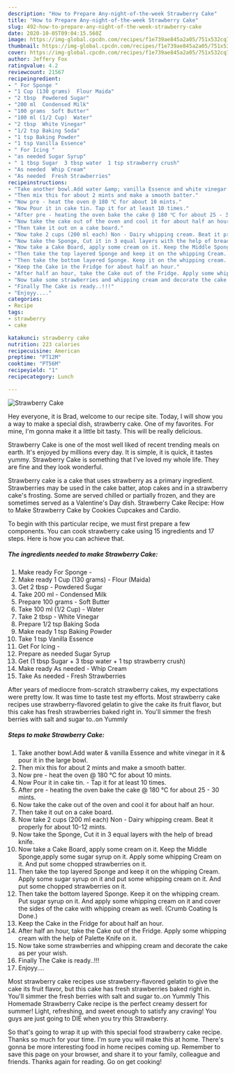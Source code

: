 ```yaml
---
description: "How to Prepare Any-night-of-the-week Strawberry Cake"
title: "How to Prepare Any-night-of-the-week Strawberry Cake"
slug: 492-how-to-prepare-any-night-of-the-week-strawberry-cake
date: 2020-10-05T09:04:15.560Z
image: https://img-global.cpcdn.com/recipes/f1e739ae845a2a05/751x532cq70/strawberry-cake-recipe-main-photo.jpg
thumbnail: https://img-global.cpcdn.com/recipes/f1e739ae845a2a05/751x532cq70/strawberry-cake-recipe-main-photo.jpg
cover: https://img-global.cpcdn.com/recipes/f1e739ae845a2a05/751x532cq70/strawberry-cake-recipe-main-photo.jpg
author: Jeffery Fox
ratingvalue: 4.2
reviewcount: 21567
recipeingredient:
- " For Sponge "
- "1 Cup (130 grams)  Flour Maida"
- "2 tbsp  Powdered Sugar"
- "200 ml  Condensed Milk"
- "100 grams  Soft Butter"
- "100 ml (1/2 Cup)  Water"
- "2 tbsp  White Vinegar"
- "1/2 tsp Baking Soda"
- "1 tsp Baking Powder"
- "1 tsp Vanilla Essence"
- " For Icing "
- "as needed Sugar Syrup"
- " 1 tbsp Sugar  3 tbsp water  1 tsp strawberry crush"
- "As needed  Whip Cream"
- "As needed  Fresh Strawberries"
recipeinstructions:
- "Take another bowl.Add water &amp; vanilla Essence and white vinegar in it &amp; pour it in the large bowl."
- "Then mix this for about 2 mints and make a smooth batter."
- "Now pre - heat the oven @ 180 ℃ for about 10 mints."
- "Now Pour it in cake tin. Tap it for at least 10 times."
- "After pre - heating the oven bake the cake @ 180 ℃ for about 25 - 30 mints."
- "Now take the cake out of the oven and cool it for about half an hour."
- "Then take it out on a cake board."
- "Now take 2 cups (200 ml each) Non - Dairy whipping cream. Beat it properly for about 10-12 mints."
- "Now take the Sponge, Cut it in 3 equal layers with the help of bread knife."
- "Now take a Cake Board, apply some cream on it. Keep the Middle Sponge,apply some sugar syrup on it. Apply some whipping Cream on it. And put some chopped strawberries on it."
- "Then take the top layered Sponge and keep it on the whipping Cream. Apply some sugar syrup on it and put some whipping cream on it. And put some chopped strawberries on it."
- "Then take the bottom layered Sponge. Keep it on the whipping cream. Put sugar syrup on it. And apply some whipping cream on it and cover the sides of the cake with whipping cream as well. (Crumb Coating Is Done.)"
- "Keep the Cake in the Fridge for about half an hour."
- "After half an hour, take the Cake out of the Fridge. Apply some whipping cream with the help of Palette Knife on it."
- "Now take some strawberries and whipping cream and decorate the cake as per your wish."
- "Finally The Cake is ready..!!!"
- "Enjoyy...."
categories:
- Recipe
tags:
- strawberry
- cake

katakunci: strawberry cake 
nutrition: 223 calories
recipecuisine: American
preptime: "PT12M"
cooktime: "PT56M"
recipeyield: "1"
recipecategory: Lunch

---
```



![Strawberry Cake](https://img-global.cpcdn.com/recipes/f1e739ae845a2a05/751x532cq70/strawberry-cake-recipe-main-photo.jpg)

Hey everyone, it is Brad, welcome to our recipe site. Today, I will show you a way to make a special dish, strawberry cake. One of my favorites. For mine, I'm gonna make it a little bit tasty. This will be really delicious.

Strawberry Cake is one of the most well liked of recent trending meals on earth. It's enjoyed by millions every day. It is simple, it is quick, it tastes yummy. Strawberry Cake is something that I've loved my whole life. They are fine and they look wonderful.

Strawberry cake is a cake that uses strawberry as a primary ingredient. Strawberries may be used in the cake batter, atop cakes and in a strawberry cake&#39;s frosting. Some are served chilled or partially frozen, and they are sometimes served as a Valentine&#39;s Day dish. Strawberry Cake Recipe: How to Make Strawberry Cake by Cookies Cupcakes and Cardio.


To begin with this particular recipe, we must first prepare a few components. You can cook strawberry cake using 15 ingredients and 17 steps. Here is how you can achieve that.

<!--inarticleads1-->

##### The ingredients needed to make Strawberry Cake:

1. Make ready  For Sponge -
1. Make ready 1 Cup (130 grams) - Flour (Maida)
1. Get 2 tbsp - Powdered Sugar
1. Take 200 ml - Condensed Milk
1. Prepare 100 grams - Soft Butter
1. Take 100 ml (1/2 Cup) - Water
1. Take 2 tbsp - White Vinegar
1. Prepare 1/2 tsp Baking Soda
1. Make ready 1 tsp Baking Powder
1. Take 1 tsp Vanilla Essence
1. Get  For Icing -
1. Prepare as needed Sugar Syrup
1. Get  (1 tbsp Sugar + 3 tbsp water + 1 tsp strawberry crush)
1. Make ready As needed - Whip Cream
1. Take As needed - Fresh Strawberries


After years of mediocre from-scratch strawberry cakes, my expectations were pretty low. It was time to taste test my efforts. Most strawberry cake recipes use strawberry-flavored gelatin to give the cake its fruit flavor, but this cake has fresh strawberries baked right in. You&#39;ll simmer the fresh berries with salt and sugar to..on Yummly 

<!--inarticleads2-->

##### Steps to make Strawberry Cake:

1. Take another bowl.Add water &amp; vanilla Essence and white vinegar in it &amp; pour it in the large bowl.
1. Then mix this for about 2 mints and make a smooth batter.
1. Now pre - heat the oven @ 180 ℃ for about 10 mints.
1. Now Pour it in cake tin. - Tap it for at least 10 times.
1. After pre - heating the oven bake the cake @ 180 ℃ for about 25 - 30 mints.
1. Now take the cake out of the oven and cool it for about half an hour.
1. Then take it out on a cake board.
1. Now take 2 cups (200 ml each) Non - Dairy whipping cream. Beat it properly for about 10-12 mints.
1. Now take the Sponge, Cut it in 3 equal layers with the help of bread knife.
1. Now take a Cake Board, apply some cream on it. Keep the Middle Sponge,apply some sugar syrup on it. Apply some whipping Cream on it. And put some chopped strawberries on it.
1. Then take the top layered Sponge and keep it on the whipping Cream. Apply some sugar syrup on it and put some whipping cream on it. And put some chopped strawberries on it.
1. Then take the bottom layered Sponge. Keep it on the whipping cream. Put sugar syrup on it. And apply some whipping cream on it and cover the sides of the cake with whipping cream as well. (Crumb Coating Is Done.)
1. Keep the Cake in the Fridge for about half an hour.
1. After half an hour, take the Cake out of the Fridge. Apply some whipping cream with the help of Palette Knife on it.
1. Now take some strawberries and whipping cream and decorate the cake as per your wish.
1. Finally The Cake is ready..!!!
1. Enjoyy....


Most strawberry cake recipes use strawberry-flavored gelatin to give the cake its fruit flavor, but this cake has fresh strawberries baked right in. You&#39;ll simmer the fresh berries with salt and sugar to..on Yummly This Homemade Strawberry Cake recipe is the perfect creamy dessert for summer! Light, refreshing, and sweet enough to satisfy any craving! You guys are just going to DIE when you try this Strawberry. 

So that's going to wrap it up with this special food strawberry cake recipe. Thanks so much for your time. I'm sure you will make this at home. There's gonna be more interesting food in home recipes coming up. Remember to save this page on your browser, and share it to your family, colleague and friends. Thanks again for reading. Go on get cooking!
